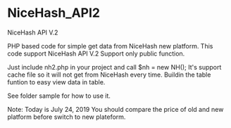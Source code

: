 # NiceHash_API2
NiceHash API V.2

PHP based code for simple get data from NiceHash new platform.
This code support NiceHash API V.2
Support only public function.

Just include nh2.php in your project and call $nh = new NH();
It's support cache file so it will not get from NiceHash every time.
Buildin the table funtion to easy view data in table.

See folder sample for how to use it.

Note:
Today is July 24, 2019 You should compare the price of old and new platform before switch to new plateform.
